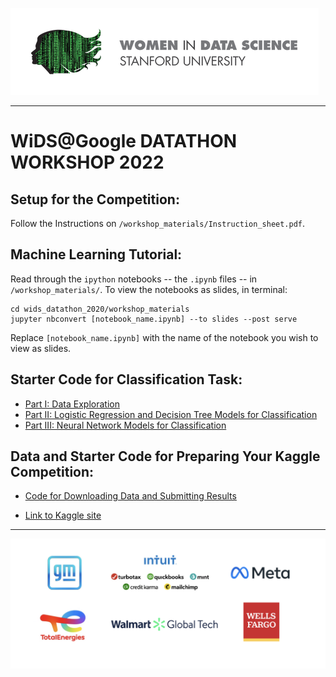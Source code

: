 ![](/images/wids_logo.png)
<br/>

---

# WiDS@Google DATATHON WORKSHOP 2022


## Setup for the Competition:
Follow the Instructions on `/workshop_materials/Instruction_sheet.pdf`.

## Machine Learning Tutorial:
Read through the `ipython` notebooks -- the `.ipynb` files -- in `/workshop_materials/`.
To view the notebooks as slides, in terminal:
```
cd wids_datathon_2020/workshop_materials
jupyter nbconvert [notebook_name.ipynb] --to slides --post serve
```
Replace `[notebook_name.ipynb]` with the name of the notebook you wish to view as slides.


## Starter Code for Classification Task:

* [Part I: Data Exploration](https://colab.research.google.com/drive/14tnJTTvXWO-Y4oE7M_0jyuBDOm0ta6D0)
* [Part II: Logistic Regression and Decision Tree Models for Classification](https://colab.research.google.com/drive/16i-EPZSVsPBx1YMjp_XkuutHBGs3cLTQ)
* [Part III: Neural Network Models for Classification](https://colab.research.google.com/drive/14XWE1k9diS6iSzx6eZ63TurkGCjar239)


## Data and Starter Code for Preparing Your Kaggle Competition:

* [Code for Downloading Data and Submitting Results](https://colab.research.google.com/drive/1qXi4rTPuLADEiea8xbWy1HY-2Hzd2qrS)

* [Link to Kaggle site](https://www.kaggle.com/c/widsdatathon2020)

---

![](/images/sponsors.png)
